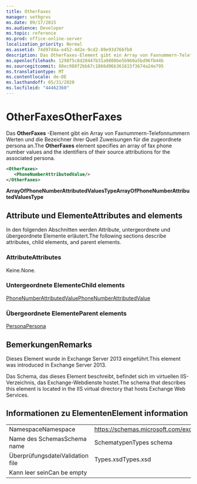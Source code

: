 ```yaml
---
title: OtherFaxes
manager: sethgros
ms.date: 09/17/2015
ms.audience: Developer
ms.topic: reference
ms.prod: office-online-server
localization_priority: Normal
ms.assetid: 74d97d4a-e452-4d2e-9cd2-89e93d766fb0
description: Das OtherFaxes-Element gibt ein Array von Faxnummern-Telefonnummern Werten und die Bezeichner ihrer Quell Zuweisungen für die zugeordnete persona an.
ms.openlocfilehash: 1298f5c8d20447b31a9800be5b960a5bd96fb44b
ms.sourcegitcommit: 88ec988f2bb67c1866d06b361615f3674a24e795
ms.translationtype: MT
ms.contentlocale: de-DE
ms.lasthandoff: 05/31/2020
ms.locfileid: "44462360"
---
```

# <a name="otherfaxes"></a><span data-ttu-id="85fe6-103">OtherFaxes</span><span class="sxs-lookup"><span data-stu-id="85fe6-103">OtherFaxes</span></span>

<span data-ttu-id="85fe6-104">Das **OtherFaxes** -Element gibt ein Array von Faxnummern-Telefonnummern Werten und die Bezeichner ihrer Quell Zuweisungen für die zugeordnete persona an.</span><span class="sxs-lookup"><span data-stu-id="85fe6-104">The **OtherFaxes** element specifies an array of fax phone number values and the identifiers of their source attributions for the associated persona.</span></span> 
  
```XML
<OtherFaxes>
   <PhoneNumberAttributedValue/>
</OtherFaxes>

```

 <span data-ttu-id="85fe6-105">**ArrayOfPhoneNumberAttributedValuesType**</span><span class="sxs-lookup"><span data-stu-id="85fe6-105">**ArrayOfPhoneNumberAttributedValuesType**</span></span>
## <a name="attributes-and-elements"></a><span data-ttu-id="85fe6-106">Attribute und Elemente</span><span class="sxs-lookup"><span data-stu-id="85fe6-106">Attributes and elements</span></span>

<span data-ttu-id="85fe6-107">In den folgenden Abschnitten werden Attribute, untergeordnete und übergeordnete Elemente erläutert.</span><span class="sxs-lookup"><span data-stu-id="85fe6-107">The following sections describe attributes, child elements, and parent elements.</span></span>
  
### <a name="attributes"></a><span data-ttu-id="85fe6-108">Attribute</span><span class="sxs-lookup"><span data-stu-id="85fe6-108">Attributes</span></span>

<span data-ttu-id="85fe6-109">Keine.</span><span class="sxs-lookup"><span data-stu-id="85fe6-109">None.</span></span>
  
### <a name="child-elements"></a><span data-ttu-id="85fe6-110">Untergeordnete Elemente</span><span class="sxs-lookup"><span data-stu-id="85fe6-110">Child elements</span></span>

[<span data-ttu-id="85fe6-111">PhoneNumberAttributedValue</span><span class="sxs-lookup"><span data-stu-id="85fe6-111">PhoneNumberAttributedValue</span></span>](phonenumberattributedvalue.md)
  
### <a name="parent-elements"></a><span data-ttu-id="85fe6-112">Übergeordnete Elemente</span><span class="sxs-lookup"><span data-stu-id="85fe6-112">Parent elements</span></span>

[<span data-ttu-id="85fe6-113">Persona</span><span class="sxs-lookup"><span data-stu-id="85fe6-113">Persona</span></span>](persona.md)
  
## <a name="remarks"></a><span data-ttu-id="85fe6-114">Bemerkungen</span><span class="sxs-lookup"><span data-stu-id="85fe6-114">Remarks</span></span>

<span data-ttu-id="85fe6-115">Dieses Element wurde in Exchange Server 2013 eingeführt.</span><span class="sxs-lookup"><span data-stu-id="85fe6-115">This element was introduced in Exchange Server 2013.</span></span>
  
<span data-ttu-id="85fe6-116">Das Schema, das dieses Element beschreibt, befindet sich im virtuellen IIS-Verzeichnis, das Exchange-Webdienste hostet.</span><span class="sxs-lookup"><span data-stu-id="85fe6-116">The schema that describes this element is located in the IIS virtual directory that hosts Exchange Web Services.</span></span>
  
## <a name="element-information"></a><span data-ttu-id="85fe6-117">Informationen zu Elementen</span><span class="sxs-lookup"><span data-stu-id="85fe6-117">Element information</span></span>

|||
|:-----|:-----|
|<span data-ttu-id="85fe6-118">Namespace</span><span class="sxs-lookup"><span data-stu-id="85fe6-118">Namespace</span></span>  <br/> |https://schemas.microsoft.com/exchange/services/2006/types  <br/> |
|<span data-ttu-id="85fe6-119">Name des Schemas</span><span class="sxs-lookup"><span data-stu-id="85fe6-119">Schema name</span></span>  <br/> |<span data-ttu-id="85fe6-120">Schematypen</span><span class="sxs-lookup"><span data-stu-id="85fe6-120">Types schema</span></span>  <br/> |
|<span data-ttu-id="85fe6-121">Überprüfungsdatei</span><span class="sxs-lookup"><span data-stu-id="85fe6-121">Validation file</span></span>  <br/> |<span data-ttu-id="85fe6-122">Types.xsd</span><span class="sxs-lookup"><span data-stu-id="85fe6-122">Types.xsd</span></span>  <br/> |
|<span data-ttu-id="85fe6-123">Kann leer sein</span><span class="sxs-lookup"><span data-stu-id="85fe6-123">Can be empty</span></span>  <br/> ||
   


